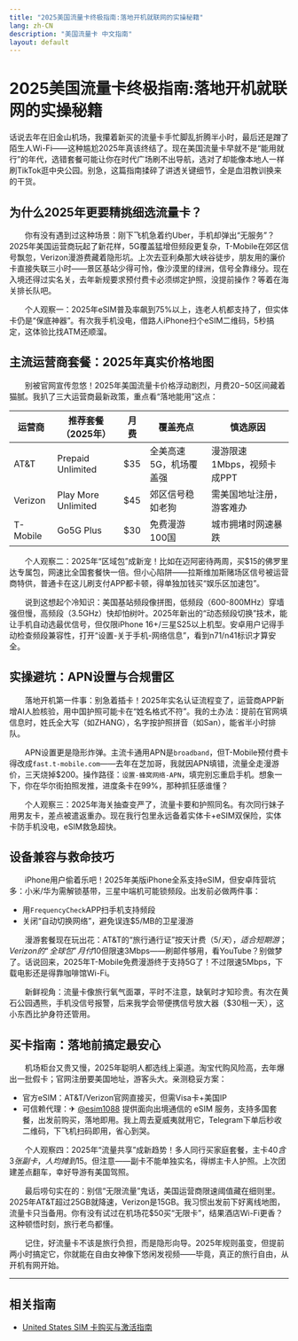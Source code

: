 ```yaml
---
title: "2025美国流量卡终极指南:落地开机就联网的实操秘籍"
lang: zh-CN
description: "美国流量卡 中文指南"
layout: default
---
```

# 2025美国流量卡终极指南:落地开机就联网的实操秘籍

话说去年在旧金山机场，我攥着新买的流量卡手忙脚乱折腾半小时，最后还是蹭了陌生人Wi-Fi——这种尴尬2025年真该终结了。现在美国流量卡早就不是“能用就行”的年代，选错套餐可能让你在时代广场刷不出导航，选对了却能像本地人一样刷TikTok逛中央公园。别急，这篇指南揉碎了讲透关键细节，全是血泪教训换来的干货。

## 为什么2025年更要精挑细选流量卡？

　　你有没有遇到过这种场景：刚下飞机急着约Uber，手机却弹出“无服务”？2025年美国运营商玩起了新花样，5G覆盖猛增但频段更复杂，T-Mobile在郊区信号飘忽，Verizon漫游费藏着隐形坑。上次去亚利桑那大峡谷徒步，朋友用的廉价卡直接失联三小时——景区基站少得可怜，像沙漠里的绿洲，信号全靠缘分。现在入境还得过实名关，去年新规要求预付费卡必须绑定护照，没提前操作？等着在海关排长队吧。

　　个人观察一：2025年eSIM普及率飙到75%以上，连老人机都支持了，但实体卡仍是“保底神器”。有次我手机没电，借路人iPhone扫个eSIM二维码，5秒搞定，这体验比找ATM还顺溜。

## 主流运营商套餐：2025年真实价格地图

　　别被官网宣传忽悠！2025年美国流量卡价格浮动剧烈，月费$20-$50区间藏着猫腻。我扒了三大运营商最新政策，重点看“落地能用”这点：

| 运营商 | 推荐套餐（2025年） | 月费 | 覆盖亮点 | 慎选原因 |
|--------|-------------------|------|----------|----------|
| AT&T   | Prepaid Unlimited | $35 | 全美高速5G，机场覆盖强 | 漫游限速1Mbps，视频卡成PPT |
| Verizon | Play More Unlimited | $45 | 郊区信号稳如老狗 | 需美国地址注册，游客难办 |
| T-Mobile | Go5G Plus | $30 | 免费漫游100国 | 城市拥堵时网速暴跌 |

　　个人观察二：2025年“区域包”成新宠！比如在迈阿密待两周，买$15的佛罗里达专属包，网速比全国套餐快一倍。但小心陷阱——拉斯维加斯赌场区信号被运营商特供，普通卡在这儿刷支付APP都卡顿，得单独加钱买“娱乐区加速包”。

　　说到这想起个冷知识：美国基站频段像拼图，低频段（600-800MHz）穿墙强但慢，高频段（3.5GHz）快却怕树叶。2025年新出的“动态频段切换”技术，能让手机自动选最优信号，但仅限iPhone 16+/三星S25以上机型。安卓用户记得手动检查频段兼容性，打开“设置-关于手机-网络信息”，看到n71/n41标识才算安全。

## 实操避坑：APN设置与合规雷区

　　落地开机第一件事：别急着插卡！2025年实名认证流程变了，运营商APP新增AI人脸核验，用中国护照可能卡在“姓名格式不符”。我的土办法：提前在官网填信息时，姓氏全大写（如ZHANG），名字按护照拼音（如San），能省半小时排队。

　　APN设置更是隐形炸弹。主流卡通用APN是`broadband`，但T-Mobile预付费卡得改成`fast.t-mobile.com`——去年在芝加哥，我就因APN填错，流量全走漫游价，三天烧掉$200。操作路径：`设置-蜂窝网络-APN`，填完别忘重启手机。想象一下，你在华尔街拍照发推，进度条卡在99%，那种抓狂感谁懂？

　　个人观察三：2025年海关抽查变严了，流量卡要和护照同名。有次同行妹子用男友卡，差点被遣返重办。现在我行包里永远备着实体卡+eSIM双保险，实体卡防手机没电，eSIM救急超快。

## 设备兼容与救命技巧

　　iPhone用户偷着乐吧！2025年美版iPhone全系支持eSIM，但安卓阵营坑多：小米/华为需解锁基带，三星中端机可能锁频段。出发前必做两件事：
  - 用`FrequencyCheck`APP扫手机支持频段
  - 关闭“自动切换网络”，避免误连$5/MB的卫星漫游

　　漫游套餐现在玩出花：AT&T的“旅行通行证”按天计费（$5/天），适合短期游；Verizon的“全球包”月付$10但限速3Mbps——刷邮件够用，看YouTube？别做梦了。话说回来，2025年T-Mobile免费漫游终于支持5G了！不过限速5Mbps，下载电影还是得靠咖啡馆Wi-Fi。

　　新鲜视角：流量卡像旅行氧气面罩，平时不注意，缺氧时才知珍贵。有次在黄石公园遇熊，手机没信号报警，后来我学会带便携信号放大器（$30租一天），这小东西比护身符还管用。

## 买卡指南：落地前搞定最安心

　　机场柜台又贵又慢，2025年聪明人都选线上渠道。淘宝代购风险高，去年爆出一批假卡；官网注册要美国地址，游客头大。亲测稳妥方案：
  - 官方eSIM：AT&T/Verizon官网直接买，但需Visa卡+美国IP
  - 可信赖代理：✈ [@esim1088](https://t.me/s/esim1088) 提供面向出境通信的 eSIM 服务，支持多国套餐，出发前购买，落地即用。我上周去夏威夷就用它，Telegram下单后秒收二维码，下飞机扫码即用，省心到哭。

　　个人观察四：2025年“流量共享”成新趋势！多人同行买家庭套餐，主卡$40含3张副卡，人均摊到$15。但注意——副卡不能单独实名，得绑主卡人护照。上次团建差点翻车，幸好导游有美国驾照。

　　最后唠句实在的：别信“无限流量”鬼话，美国运营商限速阈值藏在细则里。2025年AT&T超过25GB就降速，Verizon是15GB。我习惯出发前下好离线地图，流量卡只当备用。你有没有试过在机场花$50买“无限卡”，结果酒店Wi-Fi更香？这种顿悟时刻，旅行老鸟都懂。

　　记住，好流量卡不该是旅行负担，而是隐形向导。2025年规则虽变，但提前两小时搞定它，你就能在自由女神像下悠闲发视频——毕竟，真正的旅行自由，从开机有网开始。

<!-- crosslink -->
---

## 相关指南

- [United States SIM 卡购买与激活指南](https://faciylike.github.io/united-states-sim-guides)
